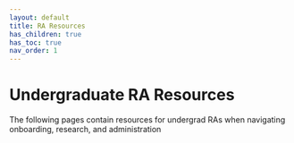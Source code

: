 ```yaml
---
layout: default
title: RA Resources
has_children: true
has_toc: true
nav_order: 1
---
```


# Undergraduate RA Resources

The following pages contain resources for undergrad RAs when navigating onboarding, research, and administration